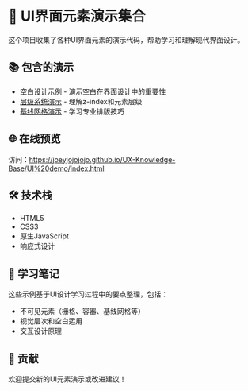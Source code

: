 # 🎨 UI界面元素演示集合

这个项目收集了各种UI界面元素的演示代码，帮助学习和理解现代界面设计。

## 📚 包含的演示

- [空白设计示例](/whitespace-demo.html) - 演示空白在界面设计中的重要性
- [层级系统演示](UI%20demo/z-index-demo.html) - 理解z-index和元素层级
- [基线网格演示](UI%20demo/baseline-grid-demo.html)  - 学习专业排版技巧 


## 🌐 在线预览

访问：https://joeyjojojojo.github.io/UX-Knowledge-Base/UI%20demo/index.html 


## 🛠️ 技术栈

- HTML5
- CSS3
- 原生JavaScript
- 响应式设计

## 📖 学习笔记

这些示例基于UI设计学习过程中的要点整理，包括：
- 不可见元素（栅格、容器、基线网格等）
- 视觉层次和空白运用
- 交互设计原理

## 🤝 贡献

欢迎提交新的UI元素演示或改进建议！

